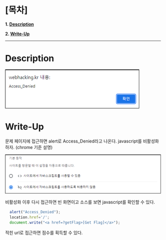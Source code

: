# [목차]
**1. [Description](#Description)**

**2. [Write-Up](#Write-Up)**


***


# **Description**

![](images/2022-01-03-14-39-54.png)


# **Write-Up**

문제 페이지에 접근하면 alert로 Access_Denied라고 나온다. javascript를 비활성화 하자. (chrome 기준 설명)

![](images/2022-01-03-14-40-08.png)

비활성화 이후 다시 접근하면 빈 화면이고 소스를 보면 javascript를 확인할 수 있다.

```javascript
  alert("Access_Denied");
  location.href='/';
  document.write("<a href=?getFlag>[Get Flag]</a>");
```

적힌 url로 접근하면 점수를 획득할 수 있다.